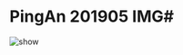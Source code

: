 # PingAn 201905 IMG#
<img src="https://github.com/BreakWaIl/PingAnIMG/blob/master/pingAn.gif" alt="show" />
